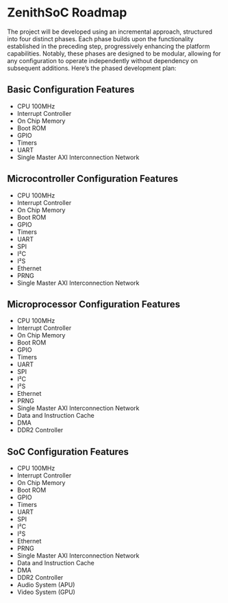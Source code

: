 # ZenithSoC Roadmap

The project will be developed using an incremental approach, structured into four distinct phases. Each phase builds upon the functionality established in the preceding step, progressively enhancing the platform capabilities. Notably, these phases are designed to be modular, allowing for any configuration to operate independently without dependency on subsequent additions. Here’s the phased development plan:

## Basic Configuration Features

* CPU 100MHz
* Interrupt Controller
* On Chip Memory
* Boot ROM
* GPIO
* Timers
* UART
* Single Master AXI Interconnection Network

## Microcontroller Configuration Features

* CPU 100MHz
* Interrupt Controller
* On Chip Memory
* Boot ROM
* GPIO
* Timers
* UART
* SPI
* I²C
* I²S
* Ethernet
* PRNG
* Single Master AXI Interconnection Network

## Microprocessor Configuration Features

* CPU 100MHz
* Interrupt Controller
* On Chip Memory
* Boot ROM
* GPIO
* Timers
* UART
* SPI
* I²C
* I²S
* Ethernet
* PRNG
* Single Master AXI Interconnection Network
* Data and Instruction Cache
* DMA
* DDR2 Controller

## SoC Configuration Features

* CPU 100MHz
* Interrupt Controller
* On Chip Memory
* Boot ROM
* GPIO
* Timers
* UART
* SPI
* I²C
* I²S
* Ethernet
* PRNG
* Single Master AXI Interconnection Network
* Data and Instruction Cache
* DMA
* DDR2 Controller
* Audio System (APU)
* Video System (GPU)